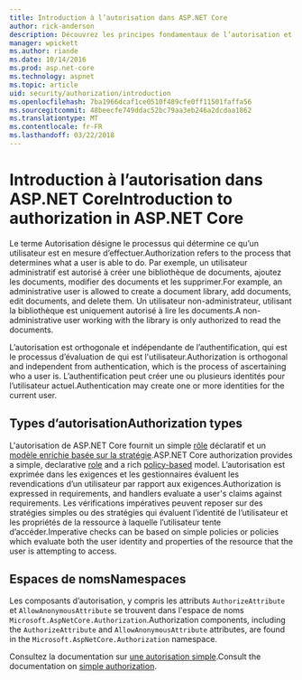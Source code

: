 ```yaml
---
title: Introduction à l’autorisation dans ASP.NET Core
author: rick-anderson
description: Découvrez les principes fondamentaux de l’autorisation et le fonctionnement des autorisations dans les applications ASP.NET Core.
manager: wpickett
ms.author: riande
ms.date: 10/14/2016
ms.prod: asp.net-core
ms.technology: aspnet
ms.topic: article
uid: security/authorization/introduction
ms.openlocfilehash: 7ba1966dcaf1ce0510f489cfe0ff11501faffa56
ms.sourcegitcommit: 48beecfe749ddac52bc79aa3eb246a2dcdaa1862
ms.translationtype: MT
ms.contentlocale: fr-FR
ms.lasthandoff: 03/22/2018
---
```

# <a name="introduction-to-authorization-in-aspnet-core"></a><span data-ttu-id="c3c75-103">Introduction à l’autorisation dans ASP.NET Core</span><span class="sxs-lookup"><span data-stu-id="c3c75-103">Introduction to authorization in ASP.NET Core</span></span>

<a name="security-authorization-introduction"></a>

<span data-ttu-id="c3c75-104">Le terme Autorisation désigne le processus qui détermine ce qu’un utilisateur est en mesure d’effectuer.</span><span class="sxs-lookup"><span data-stu-id="c3c75-104">Authorization refers to the process that determines what a user is able to do.</span></span> <span data-ttu-id="c3c75-105">Par exemple, un utilisateur administratif est autorisé à créer une bibliothèque de documents, ajoutez les documents, modifier des documents et les supprimer.</span><span class="sxs-lookup"><span data-stu-id="c3c75-105">For example, an administrative user is allowed to create a document library, add documents, edit documents, and delete them.</span></span> <span data-ttu-id="c3c75-106">Un utilisateur non-administrateur, utilisant la bibliothèque est uniquement autorisé à lire les documents.</span><span class="sxs-lookup"><span data-stu-id="c3c75-106">A non-administrative user working with the library is only authorized to read the documents.</span></span>

<span data-ttu-id="c3c75-107">L’autorisation est orthogonale et indépendante de l’authentification, qui est le processus d’évaluation de qui est l'utilisateur.</span><span class="sxs-lookup"><span data-stu-id="c3c75-107">Authorization is orthogonal and independent from authentication, which is the process of ascertaining who a user is.</span></span> <span data-ttu-id="c3c75-108">L’authentification peut créer une ou plusieurs identités pour l’utilisateur actuel.</span><span class="sxs-lookup"><span data-stu-id="c3c75-108">Authentication may create one or more identities for the current user.</span></span>

## <a name="authorization-types"></a><span data-ttu-id="c3c75-109">Types d’autorisation</span><span class="sxs-lookup"><span data-stu-id="c3c75-109">Authorization types</span></span>

<span data-ttu-id="c3c75-110">L'autorisation de ASP.NET Core fournit un simple [rôle](xref:security/authorization/roles) déclaratif et un [modèle enrichie basée sur la stratégie](xref:security/authorization/policies).</span><span class="sxs-lookup"><span data-stu-id="c3c75-110">ASP.NET Core authorization provides a simple, declarative [role](xref:security/authorization/roles) and a rich [policy-based](xref:security/authorization/policies) model.</span></span> <span data-ttu-id="c3c75-111">L’autorisation est exprimée dans les exigences et les gestionnaires évaluent les revendications d’un utilisateur par rapport aux exigences.</span><span class="sxs-lookup"><span data-stu-id="c3c75-111">Authorization is expressed in requirements, and handlers evaluate a user's claims against requirements.</span></span> <span data-ttu-id="c3c75-112">Les vérifications impératives peuvent reposer sur des stratégies simples ou des stratégies qui évaluent l’identité de l’utilisateur et les propriétés de la ressource à laquelle l’utilisateur tente d’accéder.</span><span class="sxs-lookup"><span data-stu-id="c3c75-112">Imperative checks can be based on simple policies or policies which evaluate both the user identity and properties of the resource that the user is attempting to access.</span></span>

## <a name="namespaces"></a><span data-ttu-id="c3c75-113">Espaces de noms</span><span class="sxs-lookup"><span data-stu-id="c3c75-113">Namespaces</span></span>

<span data-ttu-id="c3c75-114">Les composants d’autorisation, y compris les attributs `AuthorizeAttribute` et `AllowAnonymousAttribute` se trouvent dans l'espace de noms `Microsoft.AspNetCore.Authorization`.</span><span class="sxs-lookup"><span data-stu-id="c3c75-114">Authorization components, including the `AuthorizeAttribute` and `AllowAnonymousAttribute` attributes, are found in the `Microsoft.AspNetCore.Authorization` namespace.</span></span>

<span data-ttu-id="c3c75-115">Consultez la documentation sur [une autorisation simple](xref:security/authorization/simple).</span><span class="sxs-lookup"><span data-stu-id="c3c75-115">Consult the documentation on [simple authorization](xref:security/authorization/simple).</span></span>

